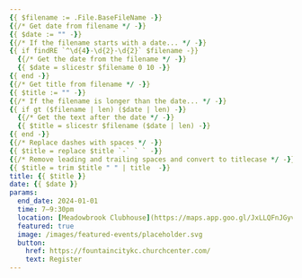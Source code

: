 ```yaml
---
{{ $filename := .File.BaseFileName -}}
{{/* Get date from filename */ -}}
{{ $date := "" -}}
{{/* If the filename starts with a date... */ -}}
{{ if findRE `^\d{4}-\d{2}-\d{2}` $filename -}}
  {{/* Get the date from the filename */ -}}
  {{ $date = slicestr $filename 0 10 -}}
{{ end -}}
{{/* Get title from filename */ -}}
{{ $title := "" -}}
{{/* If the filename is longer than the date... */ -}}
{{ if gt ($filename | len) ($date | len) -}}
  {{/* Get the text after the date */ -}}
  {{ $title = slicestr $filename ($date | len) -}}
{{ end -}}
{{/* Replace dashes with spaces */ -}}
{{ $title = replace $title `-` ` ` -}}
{{/* Remove leading and trailing spaces and convert to titlecase */ -}}
{{ $title = trim $title " " | title  -}}
title: {{ $title }}
date: {{ $date }}
params:
  end_date: 2024-01-01
  time: 7–9:30pm
  location: [Meadowbrook Clubhouse](https://maps.app.goo.gl/JxLLQFnJGyvnyyGDA)
  featured: true
  image: /images/featured-events/placeholder.svg
  button:
    href: https://fountaincitykc.churchcenter.com/
    text: Register
---
```

